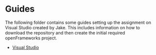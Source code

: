 # Guides

The following folder contains some guides setting up the assignment on Visual Studio created by Jake. This includes information on how to download the repository and then create the initial required openFrameworks project.

* [Visual Studio](Setting-Up-The-Assignment-Visual-Studio.md)



